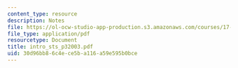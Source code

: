```yaml
---
content_type: resource
description: Notes
file: https://ol-ocw-studio-app-production.s3.amazonaws.com/courses/17-872-quantitative-research-in-political-science-and-public-policy-spring-2004/30d96bb86c4ece5ba116a59e595b0bce_intro_sts_p32003.pdf
file_type: application/pdf
resourcetype: Document
title: intro_sts_p32003.pdf
uid: 30d96bb8-6c4e-ce5b-a116-a59e595b0bce
---
```

